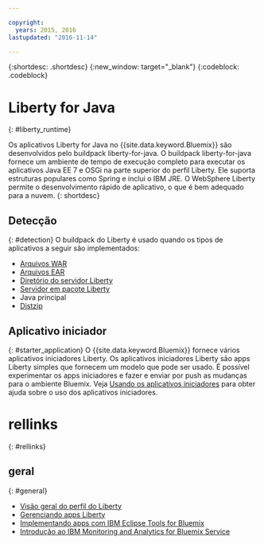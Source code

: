 ```yaml
---

copyright:
  years: 2015, 2016
lastupdated: "2016-11-14"

---
```


{:shortdesc: .shortdesc}
{:new_window: target="_blank"}
{:codeblock: .codeblock}

# Liberty for Java
{: #liberty_runtime}

Os aplicativos Liberty for Java no {{site.data.keyword.Bluemix}} são desenvolvidos pelo buildpack liberty-for-java. O buildpack liberty-for-java fornece um ambiente de tempo de execução completo para executar os aplicativos Java EE 7 e OSGi na parte superior do perfil Liberty. Ele suporta estruturas populares como Spring e inclui o IBM JRE. O WebSphere Liberty permite o desenvolvimento rápido de aplicativo, o que é bem adequado para a nuvem.
{: shortdesc}

## Detecção
{: #detection}
O buildpack do Liberty é usado quando os tipos de aplicativos a seguir são implementados:
* [Arquivos WAR](optionsForPushing.html#stand_alone_apps)
* [Arquivos
EAR](optionsForPushing.html#stand_alone_apps)
* [Diretório do servidor Liberty](optionsForPushing.html#server_directory)
* [Servidor em pacote Liberty](optionsForPushing.html#packaged_server)
* Java principal
* [Distzip](https://github.com/cloudfoundry/ibm-websphere-liberty-buildpack/blob/master/docs/container-distZip.md)

## Aplicativo iniciador
{: #starter_application}
O {{site.data.keyword.Bluemix}} fornece vários aplicativos iniciadores Liberty.  Os aplicativos iniciadores Liberty são apps Liberty simples que fornecem um modelo que pode ser usado. É possível experimentar os apps iniciadores e fazer e enviar por push as mudanças para o ambiente Bluemix.  Veja [Usando os aplicativos iniciadores](/docs/cfapps/starter_app_usage.html) para obter ajuda sobre o uso dos aplicativos iniciadores.

# rellinks
{: #rellinks}
## geral
{: #general}
* [Visão geral do perfil do Liberty](http://www-01.ibm.com/support/knowledgecenter/SSAW57_8.5.5/com.ibm.websphere.wlp.nd.doc/ae/cwlp_about.html)
* [Gerenciando apps Liberty](/docs/manageapps/app_mng.html#Utilities)
* [Implementando apps com IBM Eclipse Tools for Bluemix](/docs/manageapps/eclipsetools/eclipsetools.html#eclipsetools)
* [Introdução ao IBM Monitoring and Analytics
for Bluemix Service](/docs/services/monana/index.html#monana_oview)

